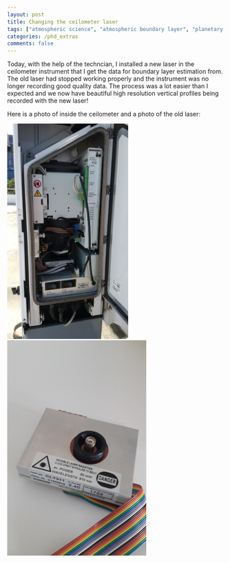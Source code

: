 ```yaml
---
layout: post
title: Changing the ceilometer laser
tags: ["atmospheric science", "atmospheric boundary layer", "planetary boundary layer", "boundary-layer meteorology", "ceilometer"]
categories: /phd_extras
comments: false
---
```


Today, with the help of the techncian, I installed a new laser in the ceilometer instrument that I get the data for boundary layer estimation from. The old laser had stopped working properly and the instrument was no longer recording good quality data. The process was a lot easier than I expected and we now have beautiful high resolution vertical profiles being recorded with the new laser!

Here is a photo of inside the ceilometer and a photo of the old laser:
<p float="left">
  <img src="/assets/img/Ceilometer_inside.jpg" height="500" />
  <img src="/assets/img/Laser_20200406_143416b.jpg" height="500" />
</p>

